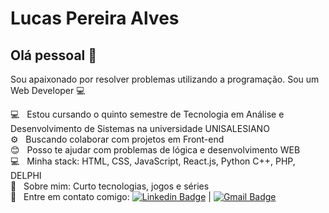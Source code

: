 # Lucas Pereira Alves

## Olá pessoal 👋
Sou apaixonado por resolver problemas utilizando a programação.
Sou um Web Developer :computer:

 💻  &nbsp; Estou cursando o quinto semestre de Tecnologia em Análise e Desenvolvimento de Sistemas na universidade UNISALESIANO
 <br/> ⚙️ &nbsp; Buscando colaborar com projetos em Front-end
 <br/> :blush: &nbsp; Posso te ajudar com problemas de lógica e desenvolvimento WEB
 <br/> :computer: &nbsp; Minha stack: HTML, CSS, JavaScript, React.js, Python C++, PHP, DELPHI
 <br/> 💬  &nbsp; Sobre mim: Curto tecnologias, jogos e séries
 <br/> :email: &nbsp; Entre em contato comigo: [![Linkedin Badge](https://img.shields.io/badge/-LucasPereiraAlves-blue?style=flat-square&logo=Linkedin&logoColor=white&link=https://www.linkedin.com/in/lucas-pereira-alves-5164aa20a/)](https://www.linkedin.com/in/lucas-pereira-alves-5164aa20a/) 
| 
[![Gmail Badge](https://img.shields.io/badge/-lucas_231200@hotmail.com-c14438?style=flat-square&logo=Gmail&logoColor=white&link=mailto:lucas_231200@hotmail.com)](mailto:lucas_231200@hotmail.com)

